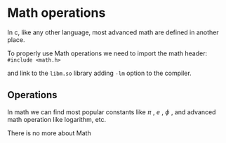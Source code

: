 # Math operations
In c, like any other language, most advanced math are defined in another place.

To properly use Math operations we need to import the math header:
`#include <math.h>`

and link to the `libm.so` library adding `-lm` option to the compiler.


## Operations
In math we can find most popular constants like $\pi$ , $e$ , $\phi$ , and advanced math operation like logarithm, etc.


There is no more about Math 